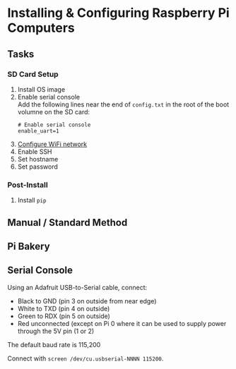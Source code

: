 # Installing & Configuring Raspberry Pi Computers

## Tasks

### SD Card Setup

1. Install OS image
1. Enable serial console  
   Add the following lines near the end of `config.txt` in the root of the boot volumne on the SD card:
   ```
   # Enable serial console
   enable_uart=1
   ```
1. [Configure WiFi network](network.md)
1. Enable SSH
1. Set hostname
1. Set password

### Post-Install

1. Install `pip`

## Manual / Standard Method

## Pi Bakery

## Serial Console

Using an Adafruit USB-to-Serial cable, connect:
* Black to GND (pin 3 on outside from near edge)
* White to TXD (pin 4 on outside)
* Green to RDX (pin 5 on outside)
* Red unconnected (except on Pi 0 where it can be used to supply power through the 5V pin (1 or 2)

The default baud rate is 115,200

Connect with `screen /dev/cu.usbserial-NNNN 115200`.
